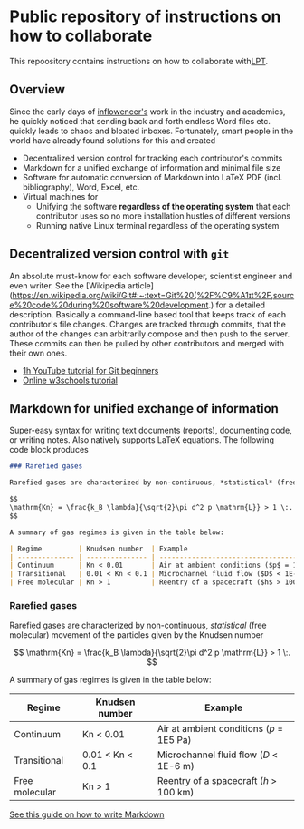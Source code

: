 # Public repository of instructions on how to collaborate

This repoository contains instructions on how to collaborate with[LPT](https://www.unibw.de/plasmatechnik).

## Overview

Since the early days of [inflowencer's](https://github.com/inflowencer) work in the industry and academics, he quickly
noticed that sending back and forth endless Word files etc. quickly leads to chaos and bloated inboxes. Fortunately,
smart people in the world have already found solutions for this and created

* Decentralized version control for tracking each contributor's commits
* Markdown for a unified exchange of information and minimal file size
* Software for automatic conversion of Markdown into LaTeX PDF (incl. bibliography), Word, Excel, etc.
* Virtual machines for
  - Unifying the software **regardless of the operating system** that each contributor uses so no more installation hustles of different versions
  - Running native Linux terminal regardless of the operating system

## Decentralized version control with `git`

An absolute must-know for each software developer, scientist engineer and even writer. See the [Wikipedia
article](https://en.wikipedia.org/wiki/Git#:~:text=Git%20(%2F%C9%A1ɪt%2F,source%20code%20during%20software%20development.)
for a detailed description. Basically a command-line based tool that keeps track of each contributor's file changes.
Changes are tracked through commits, that the author of the changes can arbitrarily compose and then push to the server.
These commits can then be pulled by other contributors and merged with their own ones.

* [1h YouTube tutorial for Git beginners](https://www.youtube.com/watch?v=8JJ101D3knE)
* [Online w3schools tutorial](https://www.w3schools.com/git/)

##  Markdown for unified exchange of information

Super-easy syntax for writing text documents (reports), documenting code, or writing notes. Also natively supports LaTeX equations. The following code block produces

```markdown
### Rarefied gases

Rarefied gases are characterized by non-continuous, *statistical* (free molecular) movement of the particles given by the Knudsen number

$$
\mathrm{Kn} = \frac{k_B \lambda}{\sqrt{2}\pi d^2 p \mathrm{L}} > 1 \:.
$$

A summary of gas regimes is given in the table below:

| Regime         | Knudsen number  | Example                                  |
| -------------- | --------------- | ---------------------------------------- |
| Continuum      | Kn < 0.01       | Air at ambient conditions ($p$ = 1E5 Pa) |
| Transitional   | 0.01 < Kn < 0.1 | Microchannel fluid flow ($D$ < 1E-6 m)   |
| Free molecular | Kn > 1          | Reentry of a spacecraft ($h$ > 100 km)   |
```

### Rarefied gases

Rarefied gases are characterized by non-continuous, *statistical* (free molecular) movement of the particles given by the Knudsen number

$$
\mathrm{Kn} = \frac{k_B \lambda}{\sqrt{2}\pi d^2 p \mathrm{L}} > 1 \:.
$$

A summary of gas regimes is given in the table below:

| Regime         | Knudsen number  | Example                                  |
| -------------- | --------------- | ---------------------------------------- |
| Continuum      | Kn < 0.01       | Air at ambient conditions ($p$ = 1E5 Pa) |
| Transitional   | 0.01 < Kn < 0.1 | Microchannel fluid flow ($D$ < 1E-6 m)   |
| Free molecular | Kn > 1          | Reentry of a spacecraft ($h$ > 100 km)   |

[See this guide on how to write Markdown](https://quarto.org/docs/authoring/markdown-basics.html)

